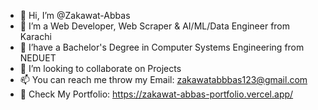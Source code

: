 - 👋 Hi, I’m @Zakawat-Abbas
- 👀 I’m a Web Developer, Web Scraper & AI/ML/Data Engineer from Karachi
- 🌱 I’have a Bachelor's Degree in Computer Systems Engineering from NEDUET
- 💞️ I’m looking to collaborate on Projects
- 📫 You can reach me throw my Email: zakawatabbbas123@gmail.com
- 💼 Check My Portfolio: https://zakawat-abbas-portfolio.vercel.app/

<!---
Zakawat-Abbas/Zakawat-Abbas is a ✨ special ✨ repository because its `README.md` (this file) appears on your GitHub profile.
You can click the Preview link to take a look at your changes.
--->
